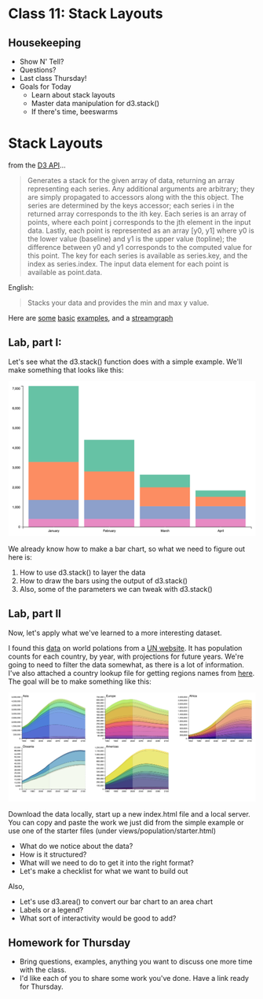 # Class 11: Stack Layouts

## Housekeeping
  * Show N' Tell? 
  * Questions?
  * Last class Thursday!
  * Goals for Today
  	* Learn about stack layouts
    * Master data manipulation for d3.stack()
    * If there's time, beeswarms 

# Stack Layouts
from the [D3 API](https://github.com/d3/d3-shape/blob/master/README.md#stack)...
>Generates a stack for the given array of data, returning an array representing each series. Any additional arguments are arbitrary; they are simply propagated to accessors along with the this object. The series are determined by the keys accessor; each series i in the returned array corresponds to the ith key. Each series is an array of points, where each point j corresponds to the jth element in the input data. Lastly, each point is represented as an array [y0, y1] where y0 is the lower value (baseline) and y1 is the upper value (topline); the difference between y0 and y1 corresponds to the computed value for this point. The key for each series is available as series.key, and the index as series.index. The input data element for each point is available as point.data.

English:
>Stacks your data and provides the min and max y value.

Here are [some](https://beta.observablehq.com/@mbostock/d3-stacked-bar-chart) [basic](https://beta.observablehq.com/@mbostock/d3-stacked-horizontal-bar-chart) [examples](https://beta.observablehq.com/@mbostock/d3-stacked-normalized-horizontal-bar-chart), and a [streamgraph](https://beta.observablehq.com/@mbostock/streamgraph-transitions)


## Lab, part I:

Let's see what the d3.stack() function does with a simple example. We'll make something that looks like this:

<img src="images/Screen Shot 2016-10-18 at 8.39.28 PM.png">

We already know how to make a bar chart, so what we need to figure out here is:
1. How to use d3.stack() to layer the data
2. How to draw the bars using the output of d3.stack()
3. Also, some of the parameters we can tweak with d3.stack()

## Lab, part II
Now, let's apply what we've learned to a more interesting dataset.

I found this [data]("views/population/UNdata_Export_20161019_010544114") on world polations from a [UN website](http://data.un.org/Data.aspx?q=population&d=PopDiv&f=variableID%3a12). It has population counts for each country, by year, with projections for future years. We're going to need to filter the data somewhat, as there is a lot of information. I've also attached a country lookup file for getting regions names from [here](https://github.com/lukes/ISO-3166-Countries-with-Regional-Codes/blob/master/all/all.csv). The goal will be to make something like this:

<img src="images/Screen Shot 2018-12-11 at 3.42.34 PM.png">

Download the data locally, start up a new index.html file and a local server. You can copy and paste the work we just did from the simple example or use one of the starter files (under views/population/starter.html)
* What do we notice about the data?
* How is it structured?
* What will we need to do to get it into the right format?
* Let's make a checklist for what we want to build out

Also,
* Let's use d3.area() to convert our bar chart to an area chart
* Labels or a legend?
* What sort of interactivity would be good to add?


## Homework for Thursday
* Bring questions, examples, anything you want to discuss one more time with the class.
* I'd like each of you to share some work you've done. Have a link ready for Thursday.




